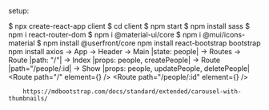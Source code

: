 setup:

$ npx create-react-app client
$ cd client
$ npm start
$ npm install sass
$ npm i react-router-dom
$ npm i @material-ui/core
$ npm i @mui/icons-material
$ npm install @userfront/core
npm install react-bootstrap bootstrap
npm install axios
-> App
  -> Header
  -> Main |state: people|
    -> Routes
      -> Route |path: "/"|
        -> Index |props: people, createPeople|
      -> Route |path="/people/:id|
        -> Show |props: people, updatePeople, deletePeople|
         <Route path="/" element={<People />} />
        <Route path="/people/:id" element={<Show />} />


        https://mdbootstrap.com/docs/standard/extended/carousel-with-thumbnails/